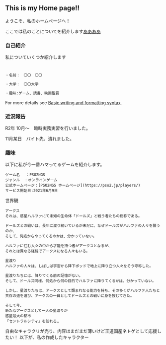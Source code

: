 ## This is my Home page!!

ようこそ、私のホームページへ！



ここでは私のことについてを紹介します[ああああ](https://www.google.com/?hl=ja)

### 自己紹介

私についていくつか紹介します

```markdown


・名前：　〇〇　〇〇

・大学：　〇〇大学

・趣味:ゲーム、読書、映画鑑賞

```


For more details see [Basic writing and formatting syntax](https://docs.github.com/en/github/writing-on-github/getting-started-with-writing-and-formatting-on-github/basic-writing-and-formatting-syntax).

### 近況報告

R2年
10月〜　臨時実務実習を行いました。

11月某日　バイト先、潰れました。

### 趣味

以下に私が今一番ハマってるゲームを紹介します。
```
ゲーム名　 ：PSO2NGS　
ジャンル  ：オンラインゲーム
公式ホームページ：[PSO2NGS ホームページ](https://pso2.jp/players/)
サービス開始日:2021年6月9日
```

世界観
```
アークス
それは、惑星ハルファにて未知の生命体「ドールズ」と戦う者たちの総称である。

ドールズとの戦いは、長年に渡り続いているが未だに、なぜドールズがハルファの人々を襲うのか、
そして、何処からやってくるのかは、分かっていない。

ハルファに住む人々の中から才能を持つ者がアークスとなるが、
それとは異なる経緯でアークスになる人々もいる。

星渡り
ハルファの人々は、しばしば宇宙から降下ポッドで地上に降り立つ人々をそう呼称した。

星渡りたちには、降りてくる前の記憶がない。
そして、ドールズ同様、何処から何の目的でハルファに降りてくるかは、分かっていない。

しかし、星渡りたちは、アークスとして類まれなる能力を持ち、その多くがハルファ人たちと
共存の道を選び、アークスの一員としてドールズとの戦いに身を投じてきた。

そして今、
新たなアークスとして一人の星渡りが
惑星最大の都市
「セントラルシティ」を訪れる…

```
自由なキャラクリが売り、内容はまだまだ薄いけど王道国産ネトゲとして応援したい！
以下が、私の作成したキャラクター


